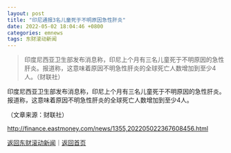 ```yaml
---
layout: post
title: "印尼通报3名儿童死于不明原因急性肝炎"
date: 2022-05-02 18:04:46 +0800
categories: emnews
tags: 东财滚动新闻
---
```

> 印度尼西亚卫生部发布消息称，印尼上个月有三名儿童死于不明原因的急性肝炎。报道称，这意味着原因不明急性肝炎的全球死亡人数增加到至少4人。（财联社）

<p>印度尼西亚卫生部发布消息称，印尼上个月有三名儿童死于不明原因的急性肝炎。报道称，这意味着原因不明急性肝炎的全球死亡人数增加到至少4人。</p><p class="em_media">（文章来源：财联社）</p>

<http://finance.eastmoney.com/news/1355,202205022367608456.html>

[返回东财滚动新闻](//finews.withounder.com/emnews/)｜[返回首页](//finews.withounder.com/)